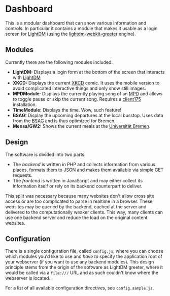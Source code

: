Dashboard
=========

This is a modular dashboard that can show various information and controls. In particular it contains a module that makes it usable as a login screen for [LightDM] (using the [lightdm-webkit-greeter] engine).

[LightDM]: http://www.freedesktop.org/wiki/Software/LightDM/
[lightdm-webkit-greeter]: https://launchpad.net/lightdm-webkit-greeter

Modules
-------
Currently there are the following modules included:

* **LightDM:** Displays a login form at the bottom of the screen that interacts with [LightDM]
* **XKCD:** Displays the current [XKCD] comic. It uses the mobile version to avoid complicated interactive things and only show still images.
* **MPDModule:** Displays the currently playing song of an [MPD] and allows to toggle pause or skip the current song. Requires a [client175] installation.
* **TimeModule:** Displays the time. Wow, such feature!
* **BSAG:** Display the upcoming departures at the local busstop. Uses data from the [BSAG] and is thus optimized for Bremen.
* **Mensa/GW2:** Shows the current meals at the [Universität Bremen].

[Universität Bremen]: http://www.uni-bremen.de/
[XKCD]: http://www.xkcd.com/
[mpd]: http://www.musicpd.org/
[client175]: code.google.com/p/client175/
[BSAG]: http://bsag.de/

Design
------
The software is divided into two parts:
* The *backend* is written in PHP and collects information from various places, formats them to JSON and makes them available via simple GET requests.
* The *frontend* is written in JavaScript and may either collect its information itself or rely on its backend counterpart to deliver.

This split was necessary because many websites don't allow cross site access or are too complicated to parse in realtime in a browser. These websites may be queried by the backend, cached at the server and delivered to the computationally weaker clients. This way, many clients can use one backend server and reduce the load on the original content websites.

Configuration
-------------
There is a single configuration file, called `config.js`, where you can choose which modules you'd like to use and *have to* specify the application root of your webserver (if you want to use any backend modules). This design principle stems from the origin of the software as LightDM greeter, where it would be called via a `file:///` URL and as such couldn't know where the webserver is located.

For a list of all available configuration directives, see `config.sample.js`.
